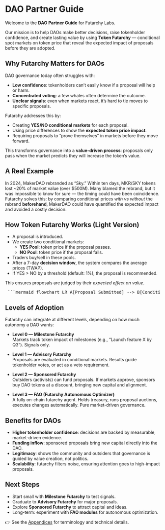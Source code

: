 # DAO Partner Guide

Welcome to the **DAO Partner Guide** for Futarchy Labs.

Our mission is to help DAOs make better decisions, raise tokenholder confidence, and create lasting value by using **Token Futarchy** — conditional spot markets on token price that reveal the expected impact of proposals before they are adopted.

## Why Futarchy Matters for DAOs

DAO governance today often struggles with:
- **Low confidence**: tokenholders can’t easily know if a proposal will help or harm.
- **Concentrated voting**: a few whales often determine the outcome.
- **Unclear signals**: even when markets react, it’s hard to tie moves to specific proposals.

Futarchy addresses this by:
- Creating **YES/NO conditional markets** for each proposal.
- Using price differences to show the **expected token price impact**.
- Requiring proposals to “prove themselves” in markets before they move forward.

This transforms governance into a **value-driven process**: proposals only pass when the market predicts they will increase the token’s value.

## A Real Example

In 2024, MakerDAO rebranded as “Sky.” Within ten days, MKR/SKY tokens lost ~20% of market value (over $500M). Many blamed the rebrand, but it was impossible to know for sure — the timing could have been coincidence. Futarchy solves this: by comparing conditional prices *with vs without* the rebrand **beforehand**, MakerDAO could have quantified the expected impact and avoided a costly decision.

## How Token Futarchy Works (Light Version)

- A proposal is introduced.
- We create two conditional markets:
  - **YES Pool**: token price if the proposal passes.
  - **NO Pool**: token price if the proposal fails.
- Traders buy/sell in these pools.
- After a 7-day **decision window**, the system compares the average prices (TWAP).
- If YES > NO by a threshold (default: 1%), the proposal is recommended.

This ensures proposals are judged by their *expected effect on value*.

<pre> ```mermaid flowchart LR A[Proposal Submitted] --> B[Conditional YES/NO Markets] B --> C[TWAP Window (7d)] C --> D{Threshold met?} D -->|Yes| E[DAO implements proposal] D -->|No| F[Proposal rejected] ``` </pre>

## Levels of Adoption

Futarchy can integrate at different levels, depending on how much autonomy a DAO wants:

- **Level 0 — Milestone Futarchy**  
  Markets track token impact of milestones (e.g., “Launch feature X by Q3”). Signals only.

- **Level 1 — Advisory Futarchy**  
  Proposals are evaluated in conditional markets. Results guide tokenholder votes, or act as a veto requirement.

- **Level 2 — Sponsored Futarchy**  
  Outsiders (activists) can fund proposals. If markets approve, sponsors buy DAO tokens at a discount, bringing new capital and alignment.

- **Level 3 — FAO (Futarchy Autonomous Optimizer)**  
  A fully on-chain futarchy agent. Holds treasury, runs proposal auctions, executes changes automatically. Pure market-driven governance.

## Benefits for DAOs

- **Higher tokenholder confidence**: decisions are backed by measurable, market-driven evidence.
- **Funding inflow**: sponsored proposals bring new capital directly into the DAO.
- **Legitimacy**: shows the community and outsiders that governance is guided by value creation, not politics.
- **Scalability**: futarchy filters noise, ensuring attention goes to high-impact proposals.

## Next Steps

- Start small with **Milestone Futarchy** to test signals.
- Graduate to **Advisory Futarchy** for major proposals.
- Explore **Sponsored Futarchy** to attract capital and ideas.
- Long-term: experiment with **FAO modules** for autonomous optimization.

👉 See the [Appendices](../appendices/glossary.md) for terminology and technical details.


